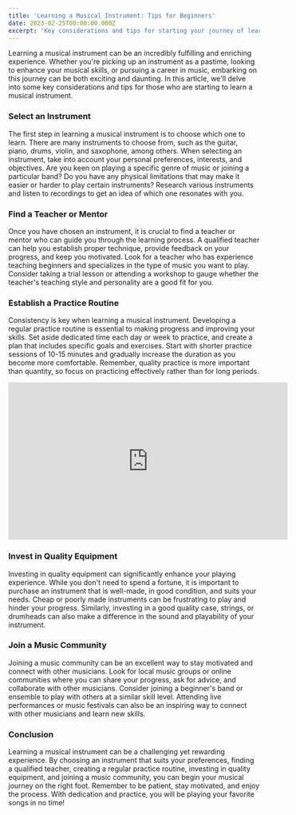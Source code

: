 ```yaml
---
title: 'Learning a Musical Instrument: Tips for Beginners'
date: 2023-02-25T00:00:00.000Z
excerpt: 'Key considerations and tips for starting your journey of learning a musical instrument, from selecting an instrument to joining a music community.'
---
```


Learning a musical instrument can be an incredibly fulfilling and enriching experience. Whether you're picking up an instrument as a pastime, looking to enhance your musical skills, or pursuing a career in music, embarking on this journey can be both exciting and daunting. In this article, we'll delve into some key considerations and tips for those who are starting to learn a musical instrument.

### Select an Instrument

The first step in learning a musical instrument is to choose which one to learn. There are many instruments to choose from, such as the guitar, piano, drums, violin, and saxophone, among others. When selecting an instrument, take into account your personal preferences, interests, and objectives. Are you keen on playing a specific genre of music or joining a particular band? Do you have any physical limitations that may make it easier or harder to play certain instruments? Research various instruments and listen to recordings to get an idea of which one resonates with you.

### Find a Teacher or Mentor

Once you have chosen an instrument, it is crucial to find a teacher or mentor who can guide you through the learning process. A qualified teacher can help you establish proper technique, provide feedback on your progress, and keep you motivated. Look for a teacher who has experience teaching beginners and specializes in the type of music you want to play. Consider taking a trial lesson or attending a workshop to gauge whether the teacher's teaching style and personality are a good fit for you.

### Establish a Practice Routine

Consistency is key when learning a musical instrument. Developing a regular practice routine is essential to making progress and improving your skills. Set aside dedicated time each day or week to practice, and create a plan that includes specific goals and exercises. Start with shorter practice sessions of 10-15 minutes and gradually increase the duration as you become more comfortable. Remember, quality practice is more important than quantity, so focus on practicing effectively rather than for long periods.

<iframe title="YouTube video player" src="https://www.youtube.com/embed/QIfqkP_Zrso" width="560" height="315" frameborder="0" allowfullscreen></iframe>

### Invest in Quality Equipment

Investing in quality equipment can significantly enhance your playing experience. While you don't need to spend a fortune, it is important to purchase an instrument that is well-made, in good condition, and suits your needs. Cheap or poorly made instruments can be frustrating to play and hinder your progress. Similarly, investing in a good quality case, strings, or drumheads can also make a difference in the sound and playability of your instrument.

### Join a Music Community

Joining a music community can be an excellent way to stay motivated and connect with other musicians. Look for local music groups or online communities where you can share your progress, ask for advice, and collaborate with other musicians. Consider joining a beginner's band or ensemble to play with others at a similar skill level. Attending live performances or music festivals can also be an inspiring way to connect with other musicians and learn new skills.

### Conclusion

Learning a musical instrument can be a challenging yet rewarding experience. By choosing an instrument that suits your preferences, finding a qualified teacher, creating a regular practice routine, investing in quality equipment, and joining a music community, you can begin your musical journey on the right foot. Remember to be patient, stay motivated, and enjoy the process. With dedication and practice, you will be playing your favorite songs in no time!
